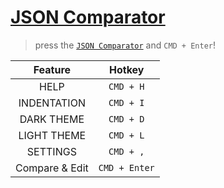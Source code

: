# [JSON Comparator](https://jihogrammer.github.io/json-comparator/?mode=edit&asis=ewogICJoZWxsbyI6ICJ3b3JsZCIsCiAgIm5hbWUiOiAiamlob2dyYW1tZXIiCn0%3D&tobe=ewogICJoZWxsbyI6ICIyMDI0LTA1LTA0IiwKICAiZmF2b3JpdGVGb29kIjogIvCfjZQiCn0%3D)

> press the [`JSON Comparator`](https://jihogrammer.github.io/json-comparator/?mode=view&asis=ewogICJoZWxsbyI6ICJ3b3JsZCIsCiAgIm5hbWUiOiAiamlob2dyYW1tZXIiCn0%3D&tobe=ewogICJoZWxsbyI6ICIyMDI0LTA1LTA0IiwKICAiZmF2b3JpdGVGb29kIjogIvCfjZQiCn0%3D) and `CMD + Enter`!

|Feature|Hotkey|
|:-:|:-:|
|HELP|`CMD + H`|
|INDENTATION|`CMD + I`|
|DARK THEME|`CMD + D`|
|LIGHT THEME|`CMD + L`|
|SETTINGS|`CMD + ,`|
|Compare & Edit|`CMD + Enter`|
